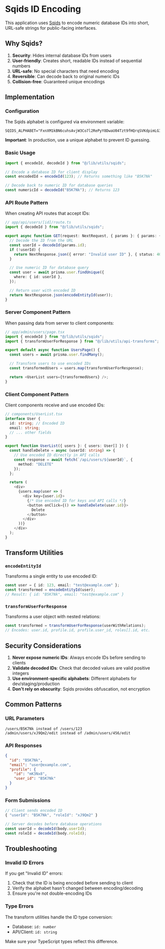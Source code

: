 # Sqids ID Encoding

This application uses [Sqids](https://sqids.org/) to encode numeric database IDs into short, URL-safe strings for public-facing interfaces.

## Why Sqids?

1. **Security**: Hides internal database IDs from users
2. **User-friendly**: Creates short, readable IDs instead of sequential numbers
3. **URL-safe**: No special characters that need encoding
4. **Reversible**: Can decode back to original numeric IDs
5. **Collision-free**: Guaranteed unique encodings

## Implementation

### Configuration

The Sqids alphabet is configured via environment variable:

```env
SQIDS_ALPHABET="FxnXM1kBN6cuhsAvjW3Co7l2RePyY8DwaU04Tzt9fHQrqSVKdpimLGIJOgb5ZE"
```

**Important**: In production, use a unique alphabet to prevent ID guessing.

### Basic Usage

```typescript
import { encodeId, decodeId } from "@/lib/utils/sqids";

// Encode a database ID for client display
const encodedId = encodeId(123); // Returns something like "B5K7Nk"

// Decode back to numeric ID for database queries
const numericId = decodeId("B5K7Nk"); // Returns 123
```

### API Route Pattern

When creating API routes that accept IDs:

```typescript
// app/api/users/[id]/route.ts
import { decodeId } from "@/lib/utils/sqids";

export async function GET(request: NextRequest, { params }: { params: { id: string } }) {
  // Decode the ID from the URL
  const userId = decodeId(params.id);
  if (!userId) {
    return NextResponse.json({ error: "Invalid user ID" }, { status: 400 });
  }

  // Use numeric ID for database query
  const user = await prisma.user.findUnique({
    where: { id: userId },
  });

  // Return user with encoded ID
  return NextResponse.json(encodeEntityId(user));
}
```

### Server Component Pattern

When passing data from server to client components:

```typescript
// app/admin/users/page.tsx
import { encodeId } from "@/lib/utils/sqids";
import { transformUserForResponse } from "@/lib/utils/api-transforms";

export default async function UsersPage() {
  const users = await prisma.user.findMany();

  // Transform users to use encoded IDs
  const transformedUsers = users.map(transformUserForResponse);

  return <UserList users={transformedUsers} />;
}
```

### Client Component Pattern

Client components receive and use encoded IDs:

```typescript
// components/UserList.tsx
interface User {
  id: string; // Encoded ID
  email: string;
  // ... other fields
}

export function UserList({ users }: { users: User[] }) {
  const handleDelete = async (userId: string) => {
    // Use encoded ID directly in API calls
    const response = await fetch(`/api/users/${userId}`, {
      method: "DELETE"
    });
  };

  return (
    <div>
      {users.map(user => (
        <div key={user.id}>
          {/* Use encoded ID for keys and API calls */}
          <button onClick={() => handleDelete(user.id)}>
            Delete
          </button>
        </div>
      ))}
    </div>
  );
}
```

## Transform Utilities

### `encodeEntityId`

Transforms a single entity to use encoded ID:

```typescript
const user = { id: 123, email: "test@example.com" };
const transformed = encodeEntityId(user);
// Result: { id: "B5K7Nk", email: "test@example.com" }
```

### `transformUserForResponse`

Transforms a user object with nested relations:

```typescript
const transformed = transformUserForResponse(userWithRelations);
// Encodes: user.id, profile.id, profile.user_id, roles[].id, etc.
```

## Security Considerations

1. **Never expose numeric IDs**: Always encode IDs before sending to clients
2. **Validate decoded IDs**: Check that decoded values are valid positive integers
3. **Use environment-specific alphabets**: Different alphabets for dev/staging/production
4. **Don't rely on obscurity**: Sqids provides obfuscation, not encryption

## Common Patterns

### URL Parameters

```
/users/B5K7Nk instead of /users/123
/admin/users/xJ9Qm2/edit instead of /admin/users/456/edit
```

### API Responses

```json
{
  "id": "B5K7Nk",
  "email": "user@example.com",
  "profile": {
    "id": "mK3Nx8",
    "user_id": "B5K7Nk"
  }
}
```

### Form Submissions

```typescript
// Client sends encoded ID
{ "userId": "B5K7Nk", "roleId": "xJ9Qm2" }

// Server decodes before database operations
const userId = decodeId(body.userId);
const roleId = decodeId(body.roleId);
```

## Troubleshooting

### Invalid ID Errors

If you get "Invalid ID" errors:

1. Check that the ID is being encoded before sending to client
2. Verify the alphabet hasn't changed between encoding/decoding
3. Ensure you're not double-encoding IDs

### Type Errors

The transform utilities handle the ID type conversion:

- Database: `id: number`
- API/Client: `id: string`

Make sure your TypeScript types reflect this difference.
